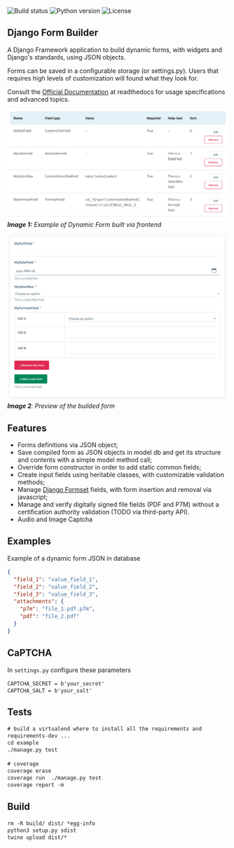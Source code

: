 ![Build status](https://travis-ci.org/UniversitaDellaCalabria/django-form-builder.svg?branch=master)
![Python version](https://img.shields.io/badge/license-Apache%202-blue.svg)
![License](https://img.shields.io/badge/python-3.5%20%7C%203.6%20%7C%203.7%20%7C%203.8-blue.svg)


Django Form Builder
-------------------

A Django Framework application to build dynamic forms, with widgets and Django's standards, using JSON objects.

Forms can be saved in a configurable storage (or settings.py). Users that requires high levels of customization will found what they look for.

Consult the [Official Documentation](https://django-form-builder.readthedocs.io/en/latest/index.html) at readthedocs for usage specifications and advanced topics.

![Home](docs/source/images/dyn_form_building.png)
_**Image 1:** Example of Dynamic Form built via frontend_

![Home](docs/source/images/dyn_form_preview.png)
_**Image 2**: Preview of the builded form_

Features
--------

- Forms definitions via JSON object;
- Save compiled form as JSON objects in model db and get its structure and contents with a simple model method call;
- Override form constructor in order to add static common fields;
- Create input fields using heritable classes, with customizable validation methods;
- Manage [Django Formset](https://docs.djangoproject.com/en/2.2/topics/forms/formsets/) fields, with form insertion and removal via javascript;
- Manage and verify digitally signed file fields (PDF and P7M) without a certification authority validation (TODO via third-party API).
- Audio and Image Captcha

Examples
--------

Example of a dynamic form JSON in database

```json
{
  "field_1": "value_field_1",
  "field_2": "value_field_2",
  "field_3": "value_field_3",
  "attachments": {
    "p7m": "file_1.pdf.p7m",
    "pdf": "file_2.pdf"
  }
}
```

CaPTCHA
-------

In `settings.py` configure these parameters

````
CAPTCHA_SECRET = b'your_secret'
CAPTCHA_SALT = b'your_salt'
````

Tests
-----

````
# build a virtualend where to install all the requirements and requirements-dev ...
cd example
./manage.py test

# coverage
coverage erase
coverage run  ./manage.py test
coverage report -m
````


Build
-----

````
rm -R build/ dist/ *egg-info
python3 setup.py sdist
twine upload dist/*
````
